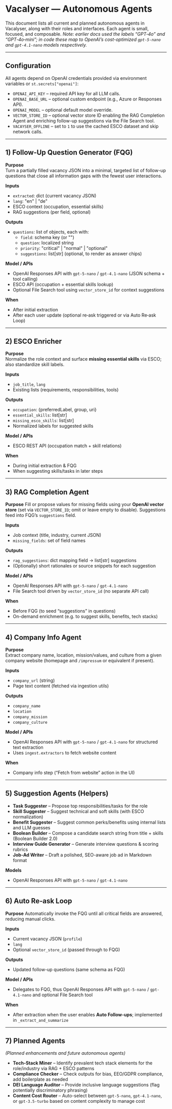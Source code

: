 # Vacalyser — Autonomous Agents

This document lists all current and planned autonomous agents in Vacalyser, along with their roles and interfaces. Each agent is small, focused, and composable. *Note: earlier docs used the labels “GPT‑4o” and “GPT‑4o‑mini”; in code these map to OpenAI’s cost-optimized `gpt-5-nano` and `gpt-4.1-nano` models respectively.*

---

## Configuration

All agents depend on OpenAI credentials provided via environment variables or
`st.secrets["openai"]`:

- `OPENAI_API_KEY` – required API key for all LLM calls.
- `OPENAI_BASE_URL` – optional custom endpoint (e.g., Azure or Responses API).
- `OPENAI_MODEL` – optional default model override.
- `VECTOR_STORE_ID` – optional vector store ID enabling the RAG Completion Agent
  and enriching follow-up suggestions via the File Search tool.
- `VACAYSER_OFFLINE` – set to `1` to use the cached ESCO dataset and skip
  network calls.

---

## 1) Follow‑Up Question Generator (FQG)

**Purpose**  
Turn a partially filled vacancy JSON into a minimal, targeted list of follow-up questions that close all information gaps with the fewest user interactions.

**Inputs**  
- `extracted`: dict (current vacancy JSON)  
- `lang`: "en" | "de"  
- ESCO context (occupation, essential skills)  
- RAG suggestions (per field, optional)

**Outputs**  
- `questions`: list of objects, each with:  
  - `field`: schema key (or "")  
  - `question`: localized string  
  - `priority`: "critical" | "normal" | "optional"  
  - `suggestions`: list[str] (optional, to render as answer chips)

**Model / APIs**
- OpenAI Responses API with `gpt-5-nano` / `gpt-4.1-nano` (JSON schema + tool calling)
- ESCO API (occupation + essential skills lookup)
- Optional File Search tool using `vector_store_id` for context suggestions

**When**
- After initial extraction
- After each user update (optional re‑ask triggered or via Auto Re‑ask Loop)

---

## 2) ESCO Enricher

**Purpose**  
Normalize the role context and surface **missing essential skills** via ESCO; also standardize skill labels.

**Inputs**  
- `job_title`, `lang`  
- Existing lists (requirements, responsibilities, tools)

**Outputs**  
- `occupation`: {preferredLabel, group, uri}  
- `essential_skills`: list[str]  
- `missing_esco_skills`: list[str]  
- Normalized labels for suggested skills

**Model / APIs**  
- ESCO REST API (occupation match + skill relations)

**When**  
- During initial extraction & FQG  
- When suggesting skills/tasks in later steps

---

## 3) RAG Completion Agent

**Purpose**
Fill or propose values for missing fields using your **OpenAI vector store** (set via `VECTOR_STORE_ID`; omit or leave empty to disable). Suggestions feed into FQG’s `suggestions` field.

**Inputs**  
- Job context (title, industry, current JSON)  
- `missing_fields`: set of field names

**Outputs**  
- `rag_suggestions`: dict mapping field -> list[str] suggestions  
- (Optionally) short rationales or source snippets for each suggestion

**Model / APIs**
- OpenAI Responses API with `gpt-5-nano` / `gpt-4.1-nano`
- File Search tool driven by `vector_store_id` (no separate API call)

**When**  
- Before FQG (to seed “suggestions” in questions)  
- On-demand enrichment (e.g. to suggest skills, benefits, tech stacks)

---

## 4) Company Info Agent

**Purpose**  
Extract company name, location, mission/values, and culture from a given company website (homepage and `/impressum` or equivalent if present).

**Inputs**  
- `company_url` (string)  
- Page text content (fetched via ingestion utils)

**Outputs**  
- `company_name`  
- `location`  
- `company_mission`  
- `company_culture`

**Model / APIs**
- OpenAI Responses API with `gpt-5-nano` / `gpt-4.1-nano` for structured text extraction
- Uses `ingest.extractors` to fetch website content

**When**
- Company info step (“Fetch from website” action in the UI)

---

## 5) Suggestion Agents (Helpers)

- **Task Suggester** – Propose top responsibilities/tasks for the role
- **Skill Suggester** – Suggest technical and soft skills (with ESCO normalization)
- **Benefit Suggester** – Suggest common perks/benefits using internal lists and LLM guesses
- **Boolean Builder** – Compose a candidate search string from title + skills (Boolean Builder 2.0)
- **Interview Guide Generator** – Generate interview questions & scoring rubrics
- **Job‑Ad Writer** – Draft a polished, SEO-aware job ad in Markdown format

**Models**
- OpenAI Responses API with `gpt-5-nano` / `gpt-4.1-nano`

---

## 6) Auto Re‑ask Loop

**Purpose**
Automatically invoke the FQG until all critical fields are answered, reducing manual clicks.

**Inputs**
- Current vacancy JSON (`profile`)
- `lang`
- Optional `vector_store_id` (passed through to FQG)

**Outputs**
- Updated follow-up questions (same schema as FQG)

**Model / APIs**
- Delegates to FQG, thus OpenAI Responses API with `gpt-5-nano` / `gpt-4.1-nano` and optional File Search tool

**When**
- After extraction when the user enables **Auto Follow-ups**; implemented in `_extract_and_summarize`

---

## 7) Planned Agents

*(Planned enhancements and future autonomous agents)*

- **Tech‑Stack Miner** – Identify prevalent tech stack elements for the role/industry via RAG + ESCO patterns
- **Compliance Checker** – Check outputs for bias, EEO/GDPR compliance, add boilerplate as needed
- **DEI Language Auditor** – Provide inclusive language suggestions (flag potentially discriminatory phrasing)
- **Content Cost Router** – Auto-select between `gpt-5-nano`, `gpt-4.1-nano`, or `gpt-3.5-turbo` based on content complexity to manage cost
